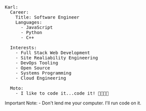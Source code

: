 
<pre><span class="pl-ent">Karl</span>:
  <span class="pl-ent">Career</span>:
    <span class="pl-ent">Title</span>: <span class="pl-s">Software Engineer</span>
    <span class="pl-ent">Languages</span>:
      - <span class="pl-s">JavaScript</span>
      - <span class="pl-s">Python</span>
      - <span class="pl-s">C++</span>

  <span class="pl-ent">Interests</span>:
    - <span class="pl-s">Full Stack Web Development</span>
    - <span class="pl-s">Site Realiability Engineering</span>
    - <span class="pl-s">DevOps Tooling</span>
    - <span class="pl-s">Open Source</span>
    - <span class="pl-s">Systems Programming</span>
    - <span class="pl-s">Cloud Engineering</span>
  
  <span class="pl-ent">Moto</span>:
    - <span class="pl-s">I like to code it...code it! 🕺🏿🕺🏿</span></pre>
  <span class="pl-ent">Important Note</span>:
    - <span class="pl-s">Don't lend me your computer. I'll run code on it.</span></pre>
